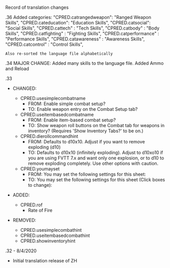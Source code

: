 Record of translation changes

.36 Added categories:
    "CPRED.catrangedweapon": "Ranged Weapon Skills",
    "CPRED.cateducation": "Education Skills",
    "CPRED.catsocial": "Social Skills",
    "CPRED.cattech" : "Tech Skills",
    "CPRED.catbody" : "Body Skills",
    "CPRED.catfighting" : "Fighting Skills",
    "CPRED.catperformance" : "Performance Skills",
    "CPRED.catawareness" : "Awareness Skills",
    "CPRED.catcontrol" : "Control Skills",
    
    Also re-sorted the language file alphabetically
    

.34
    MAJOR CHANGE: Added many skills to the language file.
    Added Ammo and Reload

.33
  - CHANGED:
    - CPRED.usesimplecombatname
      - FROM: Enable simple combat setup?
      - TO: Enable weapon entry on the Combat Setup tab?
    - CPRED.useitembasedcombatname
      - FROM: Enable item-based combat setup?
      - TO: Show weapon roll buttons on the Combat tab for weapons in inventory? (Requires 'Show Inventory Tabs?' to be on.)
    - CPRED.dierollcommandhint
      - FROM: Defaults to d10x10. Adjust if you want to remove exploding (d10)
      - TO: Defaults to d10x10 (infinitely exploding). Adjust to d10xo10 if you are using FVTT 7.x and want only one explosion, or to d10 to remove exploding completely. Use other options with caution.
    - CPRED.youmayset
      - FROM: You may set the following settings for this sheet:
      - TO: You may set the following settings for this sheet (Click boxes to change):

  - ADDED:
    - CPRED.rof
      - Rate of Fire

  - REMOVED:
    - CPRED.usesimplecombathint
    - CPRED.useitembasedcombathint
    - CPRED.showinventoryhint

.32 - 8/4/2020
  - Initial translation release of ZH